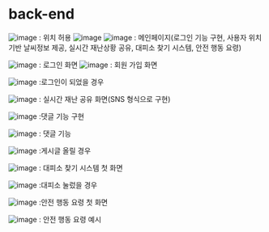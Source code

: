 # back-end
![image](https://github.com/hackerton-skuniv11/back-end/assets/119941414/bdc08282-4e14-4357-9235-67b74bd82cfc)
: 위치 허용
![image](https://github.com/hackerton-skuniv11/back-end/assets/119941414/76b74872-ec65-4985-bc31-28965ebf3864) ![image](https://github.com/hackerton-skuniv11/back-end/assets/119941414/1ecc1e27-815b-4952-814e-33e826a29ac1)
: 메인페이지(로그인 기능 구현, 사용자 위치기반 날씨정보 제공, 실시간 재난상황 공유, 대피소 찾기 시스템, 안전 행동 요령)

![image](https://github.com/hackerton-skuniv11/back-end/assets/119941414/23874336-ac9c-4b7e-a119-ada64441bf78)
: 로그인 화면
![image](https://github.com/hackerton-skuniv11/back-end/assets/119941414/a3c1491c-02c7-46e1-a81b-51b186839d7c)
: 회원 가입 화면

![image](https://github.com/hackerton-skuniv11/back-end/assets/119941414/535da13e-071e-4552-ae6d-72568266237e)
:로그인이 되었을 경우

![image](https://github.com/hackerton-skuniv11/back-end/assets/119941414/fbb69e35-4c9c-46e1-ac9c-ee54ebc7d0f7)
: 실시간 재난 공유 화면(SNS 형식으로 구현)

![image](https://github.com/hackerton-skuniv11/back-end/assets/119941414/eb7f42c0-ea42-4eba-b428-8f81e01c3b37)
:댓글 기능 구현

![image](https://github.com/hackerton-skuniv11/back-end/assets/119941414/e364a17d-2205-4c77-a859-bbfc0e1e639e)
: 댓글 기능

![image](https://github.com/hackerton-skuniv11/back-end/assets/119941414/d6e1b7d5-7f1a-499b-b26c-c5cb9f1ca8c8)
:게시글 올릴 경우

![image](https://github.com/hackerton-skuniv11/back-end/assets/119941414/9595fb4b-cc2d-40a3-b672-40afc1455059)
: 대피소 찾기 시스템 첫 화면

![image](https://github.com/hackerton-skuniv11/back-end/assets/119941414/76f41b15-089e-4870-b3c4-b76f06810746)
:대피소 눌렀을 경우

![image](https://github.com/hackerton-skuniv11/back-end/assets/119941414/11601538-79bb-4b47-9286-4b01d9079ba9)
:안전 행동 요령 첫 화면

![image](https://github.com/hackerton-skuniv11/back-end/assets/119941414/053b3832-bee2-463f-aa30-26b68ac48641)
: 안전 행동 요령 예시




